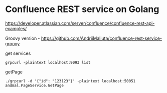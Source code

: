 # Confluence REST service on Golang

https://developer.atlassian.com/server/confluence/confluence-rest-api-examples/

Groovy version - https://github.com/AndriiMaliuta/confluence-rest-service-groovy

get services
```
grpcurl -plaintext localhost:9093 list
```

getPage
```curl
./grpcurl -d '{"id": "123123"}' -plaintext localhost:50051 andmal.PageService.GetPage
```